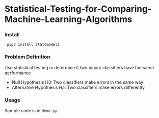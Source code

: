# Statistical-Testing-for-Comparing-Machine-Learning-Algorithms

### Install
` pip3 install statsmodels`

### Problem Definition
Use statistical testing to determine if two binary classifiers have the same performance
 - Null Hypothesis H0: Two classifiers make errors in the same way
 - Alternative Hypothesis Ha: Two classifiers make errors differently

### Usage
Sample code is in `demo.py`. 
